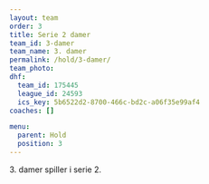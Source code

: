 ```yaml
---
layout: team
order: 3
title: Serie 2 damer
team_id: 3-damer
team_name: 3. damer
permalink: /hold/3-damer/
team_photo:
dhf:
  team_id: 175445
  league_id: 24593
  ics_key: 5b6522d2-8700-466c-bd2c-a06f35e99af4
coaches: []

menu:
  parent: Hold
  position: 3
---
```

3\. damer spiller i serie 2.
